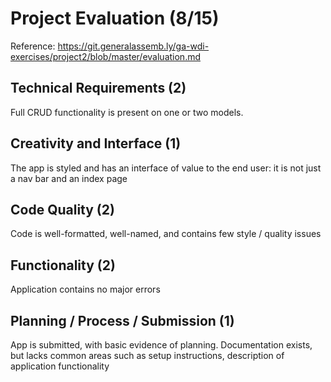 # Project Evaluation (8/15)
Reference: https://git.generalassemb.ly/ga-wdi-exercises/project2/blob/master/evaluation.md

## Technical Requirements (2)
Full CRUD functionality is present on one or two models.

## Creativity and Interface (1)
The app is styled and has an interface of value to the end user: it is not just a nav bar and an index page

## Code Quality (2)
Code is well-formatted, well-named, and contains few style / quality issues

## Functionality (2)
Application contains no major errors

## Planning / Process / Submission (1)
App is submitted, with basic evidence of planning. Documentation exists, but lacks common areas such as setup instructions, description of application functionality
